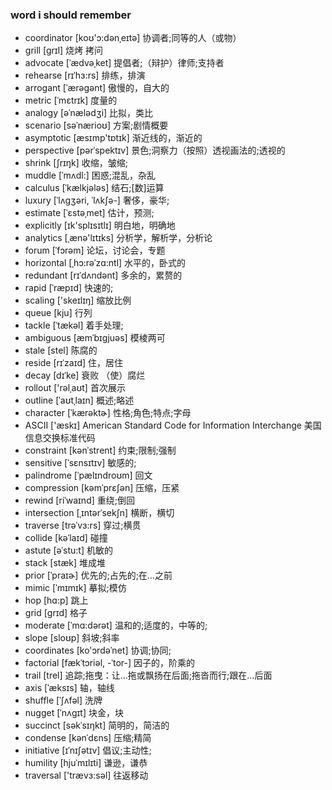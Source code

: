 ### word i should remember
* coordinator [koʊ'ɔ:dənˌeɪtə]  协调者;同等的人（或物）
* grill [ɡrɪl]  烧烤 拷问
* advocate [ˈædvəˌket] 提倡者;（辩护）律师;支持者
* rehearse [rɪˈhɜ:rs] 排练，排演
* arrogant [ˈærəɡənt] 傲慢的，自大的
* metric [ˈmɛtrɪk] 度量的
* analogy  [əˈnælədʒi] 比拟，类比
* scenario  [səˈnærioʊ] 方案;剧情概要
* asymptotic  [æsɪmp'tɒtɪk] 渐近线的，渐近的
* perspective [pərˈspektɪv] 景色;洞察力（按照）透视画法的;透视的
* shrink [ʃrɪŋk] 收缩，皱缩;
* muddle [ˈmʌdl:] 困惑;混乱，杂乱
* calculus [ˈkælkjələs] 结石;[数]运算
* luxury  [ˈlʌɡʒəri, ˈlʌkʃə-]  奢侈，豪华;
* estimate [ˈɛstəˌmet]  估计，预测;
* explicitly [ɪk'splɪsɪtlɪ] 明白地，明确地
* analytics  [ˌænə'lɪtɪks]  分析学，解析学，分析论
* forum [ˈfɔrəm] 论坛，讨论会，专题
* horizontal  [ˌhɔ:rəˈzɑ:ntl]  水平的，卧式的
* redundant  [rɪˈdʌndənt] 多余的，累赘的
* rapid  [ˈræpɪd] 快速的;
* scaling  ['skeɪlɪŋ] 缩放比例
* queue [kju] 行列
* tackle [ˈtækəl] 着手处理;
* ambiguous  [æmˈbɪɡjuəs] 模棱两可
* stale [stel] 陈腐的
* reside [rɪˈzaɪd] 住，居住 
* decay  [dɪˈke]  衰败 （使）腐烂
* rollout ['rəlˌaʊt] 首次展示
* outline [ˈaʊtˌlaɪn] 概述;略述 
* character [ˈkærəktɚ] 性格;角色;特点;字母
* ASCII ['æskɪ]  American Standard Code for Information Interchange 美国信息交换标准代码
* constraint  [kənˈstrent]  约束;限制;强制
* sensitive [ˈsɛnsɪtɪv]  敏感的;
* palindrome  [ˈpælɪndroʊm] 回文
* compression [kəmˈprɛʃən] 压缩，压紧
* rewind [riˈwaɪnd]  重绕;倒回
* intersection  [ˌɪntərˈsekʃn] 横断，横切
* traverse  [trəˈvɜ:rs] 穿过;横贯
* collide  [kəˈlaɪd] 碰撞
* astute  [əˈstu:t]  机敏的
* stack [stæk] 堆成堆
* prior  [ˈpraɪɚ] 优先的;占先的;在…之前
* mimic  [ˈmɪmɪk] 摹拟;模仿
* hop [hɑ:p]  跳上
* grid  [ɡrɪd] 格子
* moderate  [ˈmɑ:dərət] 温和的;适度的，中等的;
* slope [sloʊp] 斜坡;斜率
* coordinates  [ko'ɔrdəˈnet]  协调;协同;
* factorial [fækˈtɔriəl, -ˈtor-] 因子的，阶乘的
* trail [trel] 追踪;拖曳：让…拖或飘扬在后面;拖沓而行;跟在…后面
* axis [ˈæksɪs] 轴，轴线
* shuffle [ˈʃʌfəl] 洗牌
* nugget  [ˈnʌɡɪt] 块金，块
* succinct  [səkˈsɪŋkt]   简明的，简洁的
* condense [kənˈdɛns] 压缩;精简
* initiative [ɪˈnɪʃətɪv]  倡议;主动性;
* humility  [hjuˈmɪlɪti] 谦逊，谦恭
* traversal  ['trævɜ:səl] 往返移动




